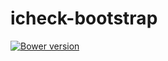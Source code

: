 # icheck-bootstrap

<a href="#" target="_blank"><img src="https://img.shields.io/badge/bower-v1.0.3-blue.svg" alt="Bower version"></a>
